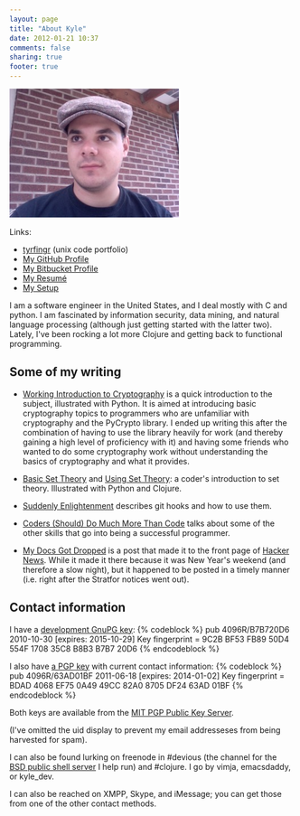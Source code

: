 ```yaml
---
layout: page
title: "About Kyle"
date: 2012-01-21 10:37
comments: false
sharing: true
footer: true
---
```


![Photo of Kyle](/about/github_photo.jpg)

Links:

* [tyrfingr](http://tyrfingr.errno61.net) (unix code portfolio)
* [My GitHub Profile](https://github.com/kisom)
* [My Bitbucket Profile](https://bitbucket.org/kisom)
* [My Resumé](/resume/)
* [My Setup](/uses/)

I am a software engineer in the United States, and I deal mostly with
C and python. I am fascinated by information security, data mining, and
natural language processing (although just getting started with the 
latter two). Lately, I've been rocking a lot more Clojure and getting back
to functional programming.

## Some of my writing

* [Working Introduction to Cryptography](http://kyleisom.net/blog/2011/06/17/intro-to-crypto/)
is a quick introduction to the subject, illustrated with Python. 
It is aimed at introducing basic cryptography topics to programmers who are 
unfamiliar with cryptography and the PyCrypto library. I ended up writing this
after the combination of having to use the library heavily for work (and 
thereby gaining a high level of proficiency with it) and having some
friends who wanted to do some cryptography work without understanding the
basics of cryptography and what it provides.

* [Basic Set Theory](http://kyleisom.net/blog/2012/02/01/using-set-theory/) and
[Using Set Theory](http://kyleisom.net/blog/2012/02/01/using-set-theory/): a
coder's introduction to set theory. Illustrated with Python and Clojure.

* [Suddenly Enlightenment](http://kyleisom.net/blog/2011/12/03/suddenly-enlightenment/)
describes git hooks and how to use them.

* [Coders (Should) Do Much More Than Code](http://kyleisom.net/blog/2011/09/10/coders-should-do-much-more-than-code/)
talks about some of the other skills that go into being a successful programmer.

* [My Docs Got Dropped](http://kyleisom.net/blog/2011/12/31/my-docs-got-dropped/)
is a post that made it to the front page of [Hacker News](http://news.ycombinator.com).
While it made it there because it was New Year's weekend (and therefore a slow night),
but it happened to be posted in a timely manner (i.e. right after the Stratfor notices
went out).

## Contact information

I have a [development GnuPG key](keys/coder.asc):
{% codeblock %}
   pub   4096R/B7B720D6 2010-10-30 [expires: 2015-10-29]
     Key fingerprint = 9C2B BF53 FB89 50D4 554F  1708 35C8 B8B3 B7B7 20D6
{% endcodeblock %}

I also have [a PGP key](keys/kyle.asc) with current contact information:
{% codeblock %}
   pub   4096R/63AD01BF 2011-06-18 [expires: 2014-01-02]
      Key fingerprint = BDAD 4068 EF75 0A49 49CC  82A0 8705 DF24 63AD 01BF
{% endcodeblock %}

Both keys are available from the [MIT PGP Public Key Server](http://pgp.mit.edu).

(I've omitted the uid display to prevent my email addresseses from being
harvested for spam). 

I can also be found lurking on freenode in #devious (the channel for the
[BSD public shell server](http://www.devio.us) I help run) and #clojure.
I go by vimja, emacsdaddy, or kyle_dev. 

I can also be reached on XMPP, Skype, and iMessage; you can get those 
from one of the other contact methods.
